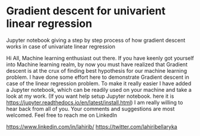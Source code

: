 # Gradient descent for univarient linear regression
Jupyter notebook giving a step by step process of how gradient descent works in case of univariate linear regression

Hi All, Machine learning enthusiast out there. If you have keenly got yourself into Machine learning realm, by now you must have realized that Gradient descent is at the crux of finding best hypothesis for our machine learning problem. I have done some effort here to demonstrate Gradient descent in case of the linear regression problem. To make it really easier I have added a Jupyter notebook, which can be readily used on your machine and take a look at my work. (If you want help setup Jupyter notebook. here it is https://jupyter.readthedocs.io/en/latest/install.html) I am really willing to hear back from all of you. Your comments and suggestions are most welcomed. Feel free to reach me on LinkedIn

https://www.linkedin.com/in/lahirib/
https://twitter.com/lahiribellaryka


